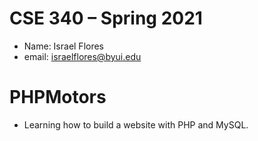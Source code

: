 # CSE 340 – Spring 2021
  - Name: Israel Flores
  - email: israelflores@byui.edu

  # PHPMotors
  - Learning how to build a website with PHP and MySQL.
